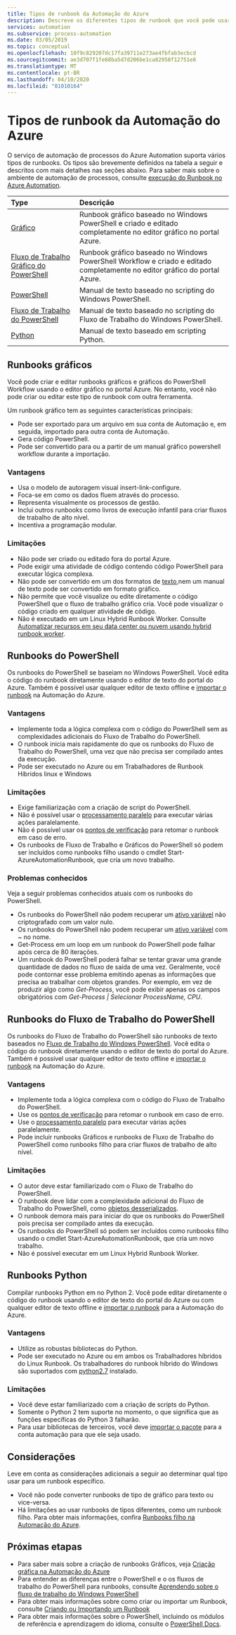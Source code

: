 ```yaml
---
title: Tipos de runbook da Automação do Azure
description: Descreve os diferentes tipos de runbook que você pode usar na Automação do Azure e as considerações que devem ser levadas em conta ao determinar qual tipo usar.
services: automation
ms.subservice: process-automation
ms.date: 03/05/2019
ms.topic: conceptual
ms.openlocfilehash: 10f9c829207dc17fa39711e273ae4fbfab3ecbcd
ms.sourcegitcommit: ae3d707f1fe68ba5d7d206be1ca82958f12751e8
ms.translationtype: MT
ms.contentlocale: pt-BR
ms.lasthandoff: 04/10/2020
ms.locfileid: "81010164"
---
```

# <a name="azure-automation-runbook-types"></a>Tipos de runbook da Automação do Azure

O serviço de automação de processos do Azure Automation suporta vários tipos de runbooks. Os tipos são brevemente definidos na tabela a seguir e descritos com mais detalhes nas seções abaixo. Para saber mais sobre o ambiente de automação de processos, consulte [execução do Runbook no Azure Automation](automation-runbook-execution.md).

| Type | Descrição |
|:--- |:--- |
| [Gráfico](#graphical-runbooks)|Runbook gráfico baseado no Windows PowerShell e criado e editado completamente no editor gráfico no portal Azure. |
| [Fluxo de Trabalho Gráfico do PowerShell](#graphical-runbooks)|Runbook gráfico baseado no Windows PowerShell Workflow e criado e editado completamente no editor gráfico do portal Azure. |
| [PowerShell](#powershell-runbooks) |Manual de texto baseado no scripting do Windows PowerShell. |
| [Fluxo de Trabalho do PowerShell](#powershell-workflow-runbooks)|Manual de texto baseado no scripting do Fluxo de Trabalho do Windows PowerShell. |
| [Python](#python-runbooks) |Manual de texto baseado em scripting Python. |

## <a name="graphical-runbooks"></a>Runbooks gráficos

Você pode criar e editar runbooks gráficos e gráficos do PowerShell Workflow usando o editor gráfico no portal Azure. No entanto, você não pode criar ou editar este tipo de runbook com outra ferramenta.

Um runbook gráfico tem as seguintes características principais:

* Pode ser exportado para um arquivo em sua conta de Automação e, em seguida, importado para outra conta de Automação. 
* Gera código PowerShell. 
* Pode ser convertido para ou a partir de um manual gráfico powershell workflow durante a importação. 

### <a name="advantages"></a>Vantagens

* Usa o modelo de autoragem visual insert-link-configure.
* Foca-se em como os dados fluem através do processo.
* Representa visualmente os processos de gestão.
* Inclui outros runbooks como livros de execução infantil para criar fluxos de trabalho de alto nível.
* Incentiva a programação modular.

### <a name="limitations"></a>Limitações

* Não pode ser criado ou editado fora do portal Azure.
* Pode exigir uma atividade de código contendo código PowerShell para executar lógica complexa.
* Não pode ser convertido em um dos formatos de [texto,](automation-runbook-types.md)nem um manual de texto pode ser convertido em formato gráfico. 
* Não permite que você visualize ou edite diretamente o código PowerShell que o fluxo de trabalho gráfico cria. Você pode visualizar o código criado em qualquer atividade de código.
* Não é executado em um Linux Hybrid Runbook Worker. Consulte [Automatizar recursos em seu data center ou nuvem usando hybrid runbook worker](automation-hybrid-runbook-worker.md).

## <a name="powershell-runbooks"></a>Runbooks do PowerShell

Os runbooks do PowerShell se baseiam no Windows PowerShell. Você edita o código do runbook diretamente usando o editor de texto do portal do Azure.  Também é possível usar qualquer editor de texto offline e [importar o runbook](manage-runbooks.md) na Automação do Azure.

### <a name="advantages"></a>Vantagens

* Implemente toda a lógica complexa com o código do PowerShell sem as complexidades adicionais do Fluxo de Trabalho do PowerShell.
* O runbook inicia mais rapidamente do que os runbooks do Fluxo de Trabalho do PowerShell, uma vez que não precisa ser compilado antes da execução.
* Pode ser executado no Azure ou em Trabalhadores de Runbook Híbridos linux e Windows

### <a name="limitations"></a>Limitações

* Exige familiarização com a criação de script do PowerShell.
* Não é possível usar o [processamento paralelo](automation-powershell-workflow.md#parallel-processing) para executar várias ações paralelamente.
* Não é possível usar os [pontos de verificação](automation-powershell-workflow.md#checkpoints) para retomar o runbook em caso de erro.
* Os runbooks de Fluxo de Trabalho e Gráficos do PowerShell só podem ser incluídos como runbooks filho usando o cmdlet Start-AzureAutomationRunbook, que cria um novo trabalho.

### <a name="known-issues"></a>Problemas conhecidos

Veja a seguir problemas conhecidos atuais com os runbooks do PowerShell.

* Os runbooks do PowerShell não podem recuperar um [ativo variável](automation-variables.md) não criptografado com um valor nulo.
* Os runbooks do PowerShell não podem recuperar um [ativo variável](automation-variables.md) com *~* no nome.
* Get-Process em um loop em um runbook do PowerShell pode falhar após cerca de 80 iterações.
* Um runbook do PowerShell poderá falhar se tentar gravar uma grande quantidade de dados no fluxo de saída de uma vez.   Geralmente, você pode contornar esse problema emitindo apenas as informações que precisa ao trabalhar com objetos grandes.  Por exemplo, em vez de produzir algo como *Get-Process*, você pode exibir apenas os campos obrigatórios com *Get-Process | Selecionar ProcessName, CPU*.

## <a name="powershell-workflow-runbooks"></a>Runbooks do Fluxo de Trabalho do PowerShell

Os runbooks do Fluxo de Trabalho do PowerShell são runbooks de texto baseados no [Fluxo de Trabalho do Windows PowerShell](automation-powershell-workflow.md).  Você edita o código do runbook diretamente usando o editor de texto do portal do Azure.  Também é possível usar qualquer editor de texto offline e [importar o runbook](manage-runbooks.md) na Automação do Azure.

### <a name="advantages"></a>Vantagens

* Implemente toda a lógica complexa com o código do Fluxo de Trabalho do PowerShell.
* Use os [pontos de verificação](automation-powershell-workflow.md#checkpoints) para retomar o runbook em caso de erro.
* Use o [processamento paralelo](automation-powershell-workflow.md#parallel-processing) para executar várias ações paralelamente.
* Pode incluir runbooks Gráficos e runbooks de Fluxo de Trabalho do PowerShell como runbooks filho para criar fluxos de trabalho de alto nível.

### <a name="limitations"></a>Limitações

* O autor deve estar familiarizado com o Fluxo de Trabalho do PowerShell.
* O runbook deve lidar com a complexidade adicional do Fluxo de Trabalho do PowerShell, como [objetos desserializados](automation-powershell-workflow.md#code-changes).
* O runbook demora mais para iniciar do que os runbooks do PowerShell pois precisa ser compilado antes da execução.
* Os runbooks do PowerShell só podem ser incluídos como runbooks filho usando o cmdlet Start-AzureAutomationRunbook, que cria um novo trabalho.
* Não é possível executar em um Linux Hybrid Runbook Worker.

## <a name="python-runbooks"></a>Runbooks Python

Compilar runbooks Python em no Python 2. Você pode editar diretamente o código do runbook usando o editor de texto do portal do Azure ou com qualquer editor de texto offline e [importar o runbook](manage-runbooks.md) para a Automação do Azure.

### <a name="advantages"></a>Vantagens

* Utilize as robustas bibliotecas do Python.
* Pode ser executado no Azure ou em ambos os Trabalhadores híbridos do Linux Runbook. Os trabalhadores do runbook híbrido do Windows são suportados com [python2.7](https://www.python.org/downloads/release/latest/python2) instalado.

### <a name="limitations"></a>Limitações

* Você deve estar familiarizado com a criação de scripts do Python.
* Somente o Python 2 tem suporte no momento, o que significa que as funções específicas do Python 3 falharão.
* Para usar bibliotecas de terceiros, você deve [importar o pacote](python-packages.md) para a conta automação para que ele seja usado.

## <a name="considerations"></a>Considerações

Leve em conta as considerações adicionais a seguir ao determinar qual tipo usar para um runbook específico.

* Você não pode converter runbooks de tipo de gráfico para texto ou vice-versa.
* Há limitações ao usar runbooks de tipos diferentes, como um runbook filho. Para obter mais informações, confira [Runbooks filho na Automação do Azure](automation-child-runbooks.md).

## <a name="next-steps"></a>Próximas etapas

* Para saber mais sobre a criação de runbooks Gráficos, veja [Criação gráfica na Automação do Azure](automation-graphical-authoring-intro.md)
* Para entender as diferenças entre o PowerShell e o os fluxos de trabalho do PowerShell para runbooks, consulte [Aprendendo sobre o fluxo de trabalho do Windows PowerShell](automation-powershell-workflow.md)
* Para obter mais informações sobre como criar ou importar um Runbook, consulte [Criando ou Importando um Runbook](manage-runbooks.md)
* Para obter mais informações sobre o PowerShell, incluindo os módulos de referência e aprendizagem do idioma, consulte o [PowerShell Docs](https://docs.microsoft.com/powershell/scripting/overview).
